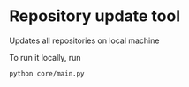 # Repository update tool

Updates all repositories on local machine

To run it locally, run
```commandline
python core/main.py
```
